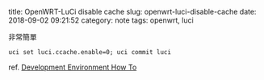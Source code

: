 title: OpenWRT-LuCi disable cache
slug: openwrt-luci-disable-cache
date: 2018-09-02 09:21:52
category: note
tags: openwrt, luci


非常簡單

```
uci set luci.ccache.enable=0; uci commit luci
```

ref. [Development Environment How To](https://github.com/openwrt/luci/wiki/DevelopmentEnvironmentHowTo)
